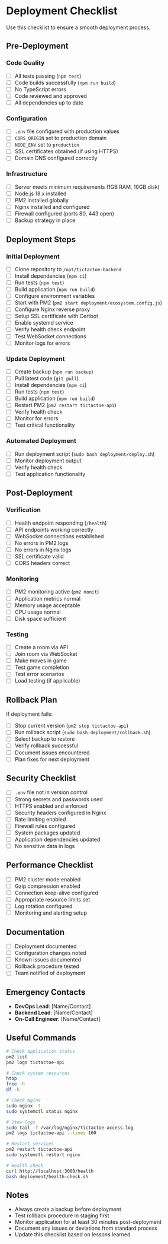# Deployment Checklist

Use this checklist to ensure a smooth deployment process.

## Pre-Deployment

### Code Quality
- [ ] All tests passing (`npm test`)
- [ ] Code builds successfully (`npm run build`)
- [ ] No TypeScript errors
- [ ] Code reviewed and approved
- [ ] All dependencies up to date

### Configuration
- [ ] `.env` file configured with production values
- [ ] `CORS_ORIGIN` set to production domain
- [ ] `NODE_ENV` set to `production`
- [ ] SSL certificates obtained (if using HTTPS)
- [ ] Domain DNS configured correctly

### Infrastructure
- [ ] Server meets minimum requirements (1GB RAM, 10GB disk)
- [ ] Node.js 18.x installed
- [ ] PM2 installed globally
- [ ] Nginx installed and configured
- [ ] Firewall configured (ports 80, 443 open)
- [ ] Backup strategy in place

## Deployment Steps

### Initial Deployment

- [ ] Clone repository to `/opt/tictactoe-backend`
- [ ] Install dependencies (`npm ci`)
- [ ] Run tests (`npm test`)
- [ ] Build application (`npm run build`)
- [ ] Configure environment variables
- [ ] Start with PM2 (`pm2 start deployment/ecosystem.config.js`)
- [ ] Configure Nginx reverse proxy
- [ ] Setup SSL certificate with Certbot
- [ ] Enable systemd service
- [ ] Verify health check endpoint
- [ ] Test WebSocket connections
- [ ] Monitor logs for errors

### Update Deployment

- [ ] Create backup (`npm run backup`)
- [ ] Pull latest code (`git pull`)
- [ ] Install dependencies (`npm ci`)
- [ ] Run tests (`npm test`)
- [ ] Build application (`npm run build`)
- [ ] Restart PM2 (`pm2 restart tictactoe-api`)
- [ ] Verify health check
- [ ] Monitor for errors
- [ ] Test critical functionality

### Automated Deployment

- [ ] Run deployment script (`sudo bash deployment/deploy.sh`)
- [ ] Monitor deployment output
- [ ] Verify health check
- [ ] Test application functionality

## Post-Deployment

### Verification
- [ ] Health endpoint responding (`/health`)
- [ ] API endpoints working correctly
- [ ] WebSocket connections established
- [ ] No errors in PM2 logs
- [ ] No errors in Nginx logs
- [ ] SSL certificate valid
- [ ] CORS headers correct

### Monitoring
- [ ] PM2 monitoring active (`pm2 monit`)
- [ ] Application metrics normal
- [ ] Memory usage acceptable
- [ ] CPU usage normal
- [ ] Disk space sufficient

### Testing
- [ ] Create a room via API
- [ ] Join room via WebSocket
- [ ] Make moves in game
- [ ] Test game completion
- [ ] Test error scenarios
- [ ] Load testing (if applicable)

## Rollback Plan

If deployment fails:

- [ ] Stop current version (`pm2 stop tictactoe-api`)
- [ ] Run rollback script (`sudo bash deployment/rollback.sh`)
- [ ] Select backup to restore
- [ ] Verify rollback successful
- [ ] Document issues encountered
- [ ] Plan fixes for next deployment

## Security Checklist

- [ ] `.env` file not in version control
- [ ] Strong secrets and passwords used
- [ ] HTTPS enabled and enforced
- [ ] Security headers configured in Nginx
- [ ] Rate limiting enabled
- [ ] Firewall rules configured
- [ ] System packages updated
- [ ] Application dependencies updated
- [ ] No sensitive data in logs

## Performance Checklist

- [ ] PM2 cluster mode enabled
- [ ] Gzip compression enabled
- [ ] Connection keep-alive configured
- [ ] Appropriate resource limits set
- [ ] Log rotation configured
- [ ] Monitoring and alerting setup

## Documentation

- [ ] Deployment documented
- [ ] Configuration changes noted
- [ ] Known issues documented
- [ ] Rollback procedure tested
- [ ] Team notified of deployment

## Emergency Contacts

- **DevOps Lead**: [Name/Contact]
- **Backend Lead**: [Name/Contact]
- **On-Call Engineer**: [Name/Contact]

## Useful Commands

```bash
# Check application status
pm2 list
pm2 logs tictactoe-api

# Check system resources
htop
free -h
df -h

# Check Nginx
sudo nginx -t
sudo systemctl status nginx

# View logs
sudo tail -f /var/log/nginx/tictactoe-access.log
pm2 logs tictactoe-api --lines 100

# Restart services
pm2 restart tictactoe-api
sudo systemctl restart nginx

# Health check
curl http://localhost:3000/health
bash deployment/health-check.sh
```

## Notes

- Always create a backup before deployment
- Test rollback procedure in staging first
- Monitor application for at least 30 minutes post-deployment
- Document any issues or deviations from standard process
- Update this checklist based on lessons learned
